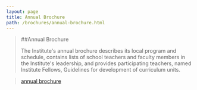 ```yaml
---
layout: page
title: Annual Brochure
path: /brochures/annual-brochure.html
---
```


> ##Annual Brochure
>
> The Institute's annual brochure describes its local program and
> schedule, contains lists of school teachers and faculty members in the
> Institute's leadership, and provides participating teachers, named
> Institute Fellows, Guidelines for development of curriculum units.

> [annual brochure](http://teachersinstitute.yale.edu/brochures/A1/2019-YNHTI-Annual-Brochure.pdf)
